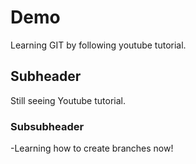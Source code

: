 # Demo
Learning GIT by following youtube tutorial.
## Subheader
Still seeing Youtube tutorial.
### Subsubheader
-Learning how to create branches now!